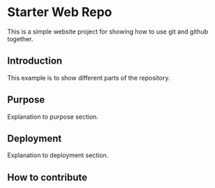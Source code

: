 # Starter Web Repo

This is a simple website project for showing how to use git and github together.

## Introduction

This example is to show different parts of the repository.

## Purpose

Explanation to purpose section.

## Deployment

Explanation to deployment section.

## How to contribute